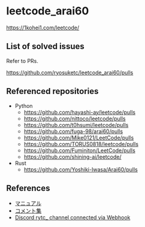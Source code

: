 # leetcode_arai60

https://1kohei1.com/leetcode/

## List of solved issues

Refer to PRs.

https://github.com/ryosuketc/leetcode_arai60/pulls

## Referenced repositories

*   Python
    *   https://github.com/hayashi-ay/leetcode/pulls
    *   https://github.com/nittoco/leetcode/pulls
    *   https://github.com/t0hsumi/leetcode/pulls
    *   https://github.com/fuga-98/arai60/pulls
    *   https://github.com/Mike0121/LeetCode/pulls
    *   https://github.com/TORUS0818/leetcode/pulls
    *   https://github.com/Fuminiton/LeetCode/pulls
    *   https://github.com/shining-ai/leetcode/
*   Rust
    *   https://github.com/Yoshiki-Iwasa/Arai60/pulls

## References

*   [マニュアル](https://docs.google.com/document/d/1bjbOSs-Ac0G_cjVzJ2Qd8URoU_0BNirZ8utS3CUAeLE/edit?usp=sharing)
*   [コメント集](https://docs.google.com/document/d/11HV35ADPo9QxJOpJQ24FcZvtvioli770WWdZZDaLOfg/edit?usp=sharing)
*   [Discord rytc_ channel connected via Webhook](https://discord.com/channels/1084280443945353267/1371297545514647562)

